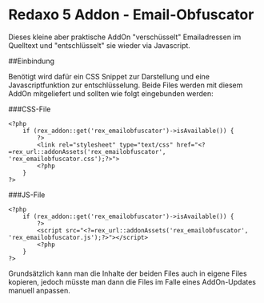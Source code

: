 Redaxo 5 Addon - Email-Obfuscator
=================================

Dieses kleine aber praktische AddOn "verschüsselt" Emailadressen im Quelltext und "entschlüsselt" sie wieder via Javascript.

##Einbindung

Benötigt wird dafür ein CSS Snippet zur Darstellung und eine Javascriptfunktion zur entschlüsselung. Beide Files werden mit diesem AddOn mitgeliefert und sollten wie folgt eingebunden werden:

###CSS-File

```
<?php
	if (rex_addon::get('rex_emailobfuscator')->isAvailable()) { 
		?>
		<link rel="stylesheet" type="text/css" href="<?=rex_url::addonAssets('rex_emailobfuscator', 'rex_emailobfuscator.css');?>">
		<?php
	}
?>
```

###JS-File

```
<?php
	if (rex_addon::get('rex_emailobfuscator')->isAvailable()) {
		?>
		<script src="<?=rex_url::addonAssets('rex_emailobfuscator', 'rex_emailobfuscator.js');?>"></script>
		<?php
	}
?>
```

Grundsätzlich kann man die Inhalte der beiden Files auch in eigene Files kopieren, jedoch müsste man dann die Files im Falle eines AddOn-Updates manuell anpassen.